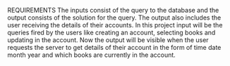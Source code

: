 REQUIREMENTS
The inputs consist of the query to the database and the output consists of the solution for the query.
The output also includes the user receiving the details of their accounts. 
In this project input will be the queries fired by the users like creating an account, selecting books and updating in the account. 
Now the output will be visible when the user requests the server to get details of their account in the form of time date month year and which books are currently in the account. 

